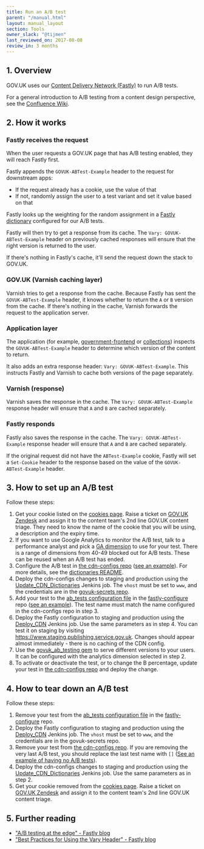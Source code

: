 ```yaml
---
title: Run an A/B test
parent: "/manual.html"
layout: manual_layout
section: Tools
owner_slack: "@tijmen"
last_reviewed_on: 2017-08-08
review_in: 3 months
---
```


## 1. Overview

GOV.UK uses our [Content Delivery Network (Fastly)][cdn] to run A/B tests.

For a general introduction to A/B testing from a content design perspective, see the [Confluence Wiki](https://bit.ly/AB-testing-GOVUK).

[cdn]: https://docs.publishing.service.gov.uk/manual/cdn.html

## 2. How it works

### Fastly receives the request

When the user requests a GOV.UK page that has A/B testing enabled, they will reach Fastly first.

Fastly appends the `GOVUK-ABTest-Example` header to the request for downstream apps:

- If the request already has a cookie, use the value of that
- If not, randomly assign the user to a test variant and set it value based on that

Fastly looks up the weighting for the random assignment in a [Fastly dictionary][dicts] configured for our A/B tests.

Fastly will then try to get a response from its cache. The `Vary: GOVUK-ABTest-Example` header on previously cached responses will ensure that the right version is returned to the user.

If there's nothing in Fastly's cache, it'll send the request down the stack to GOV.UK.

[dicts]: https://docs.fastly.com/guides/edge-dictionaries/

### GOV.UK (Varnish caching layer)

Varnish tries to get a response from the cache. Because Fastly has sent the `GOVUK-ABTest-Example` header, it knows whether to return the `A` or `B` version from the cache. If there's nothing in the cache, Varnish forwards the request to the application server.

### Application layer

The application (for example, [government-frontend](/apps/government-frontend.html) or [collections](/apps/collections.html)) inspects the `GOVUK-ABTest-Example` header to determine which version of the content to return.

It also adds an extra response header: `Vary: GOVUK-ABTest-Example`. This instructs Fastly and Varnish to cache both versions of the page separately.

### Varnish (response)

Varnish saves the response in the cache. The `Vary: GOVUK-ABTest-Example` response header will ensure that `A` and `B` are cached separately.

### Fastly responds

Fastly also saves the response in the cache. The `Vary: GOVUK-ABTest-Example` response header will ensure that `A` and `B` are cached separately.

If the original request did not have the `ABTest-Example` cookie, Fastly will set a `Set-Cookie` header to the response based on the value of the `GOVUK-ABTest-Example` header.

## 3. How to set up an A/B test

Follow these steps:

1. Get your cookie listed on the [cookies page](https://www.gov.uk/help/cookies). Raise a ticket on [GOV.UK Zendesk](https://govuk.zendesk.com) and assign it to the content team's 2nd line GOV.UK content triage. They need to know the name of the cookie that you will be using, a description and the expiry time.
2. If you want to use Google Analytics to monitor the A/B test, talk to a performance analyst and pick a [GA dimension][analytics-dimensions] to use for your test. There is a range of dimensions from 40-49 blocked out for A/B tests. These can be reused when an A/B test has ended.
3. Configure the A/B test in [the cdn-configs repo][cdn-configs] ([see an example][dictionary-config-example]). For more details, see the [dictionaries README][dictionaries-readme].
4. Deploy the cdn-configs changes to staging and production using the [Update_CDN_Dictionaries][update-cdn-dictionaries] Jenkins job. The `vhost` must be set to `www`, and the credentials are in the [govuk-secrets repo][govuk-secrets].
5. Add your test to the [ab_tests configuration file][configuration-file] in the [fastly-configure][fastly-configure] repo ([see an example][fastly-configure-example]). The test name must match the name configured in the cdn-configs repo in step 3.
6. Deploy the Fastly configuration to staging and production using the [Deploy_CDN][deploy-cdn] Jenkins job. Use the same parameters as in step 4. You can test it on staging by visiting <https://www.staging.publishing.service.gov.uk>. Changes should appear almost immediately - there is no caching of the CDN config.
7. Use the [govuk_ab_testing gem][govuk_ab_testing] to serve different versions to your users. It can be configured with the analytics dimension selected in step 2.
8. To activate or deactivate the test, or to change the B percentage, update your test in [the cdn-configs repo][cdn-configs] and deploy the change.

[govuk-secrets]: https://github.com/alphagov/govuk-secrets

## 4. How to tear down an A/B test

Follow these steps:

1. Remove your test from the [ab_tests configuration file][configuration-file] in the [fastly-configure][fastly-configure] repo.
2. Deploy the Fastly configuration to staging and production using the [Deploy_CDN][deploy-cdn] Jenkins job. The `vhost` must be set to `www`, and the credentials are in the govuk-secrets repo.
3. Remove your test from [the cdn-configs repo][cdn-configs]. If you are removing the very last A/B test, you should replace the last test name with `[]` ([See an example of having no A/B tests][dictionary-removal-example]).
4. Deploy the cdn-configs changes to staging and production using the [Update_CDN_Dictionaries][update-cdn-dictionaries] Jenkins job. Use the same parameters as in step 2.
5. Get your cookie removed from the [cookies page](https://www.gov.uk/help/cookies). Raise a ticket on [GOV.UK Zendesk](https://govuk.zendesk.com) and assign it to the content team's 2nd line GOV.UK content triage.

[analytics-dimensions]: https://gov-uk.atlassian.net/wiki/display/GOVUK/Analytics+on+GOV.UK
[cdn-configs]: https://github.com/alphagov/cdn-configs
[dictionaries-readme]: https://github.com/alphagov/cdn-configs/blob/master/fastly/dictionaries/README.md
[dictionary-config-example]: https://github.digital.cabinet-office.gov.uk/gds/cdn-configs/commit/a2a3e2bf2e5371a9d82b06072a2034c76e219460
[govuk_ab_testing]: https://github.com/alphagov/govuk_ab_testing
[configuration-file]: https://github.com/alphagov/fastly-configure/blob/master/ab_tests/ab_tests.yaml
[fastly-configure]: https://github.com/alphagov/fastly-configure
[fastly-configure-example]: https://github.com/alphagov/fastly-configure/pull/29/files
[dictionary-removal-example]: https://github.com/alphagov/cdn-configs/commit/1e98e41ef87091e6fab6881a6acfac51b046875a
[update-cdn-dictionaries]: https://deploy.publishing.service.gov.uk/job/Update_CDN_Dictionaries/
[deploy-cdn]: https://deploy.publishing.service.gov.uk/job/Deploy_CDN/

## 5. Further reading

- ["A/B testing at the edge" - Fastly blog](https://www.fastly.com/blog/ab-testing-edge)
- ["Best Practices for Using the Vary Header" - Fastly blog](https://www.fastly.com/blog/best-practices-for-using-the-vary-header)

[fastly]: https://www.fastly.com/
